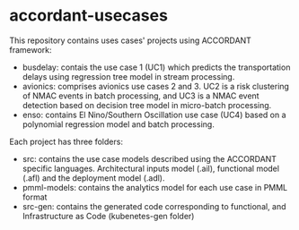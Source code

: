 # accordant-usecases
This repository contains uses cases' projects using ACCORDANT framework:

* busdelay: contais the use case 1 (UC1) which predicts the transportation delays using regression tree model in stream processing.
* avionics: comprises avionics use cases 2 and 3. UC2 is a risk clustering of NMAC events in batch processing, and UC3 is a NMAC event detection based on decision tree model in micro-batch processing.
* enso: contains El Nino/Southern Oscillation use case (UC4)  based on a polynomial regression model and batch processing.

Each project has three folders:
* src: contains the use case models described using the ACCORDANT specific languages. Architectural inputs model (.ail), functional model (.afl) and the deployment model (.adl).
* pmml-models: contains the analytics model for each use case in PMML format
* src-gen: contains the generated code corresponding to functional, and Infrastructure as Code (kubenetes-gen folder)